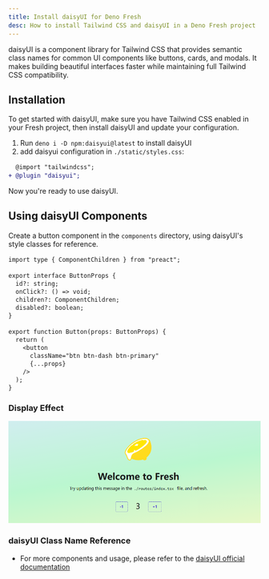 ```yaml
---
title: Install daisyUI for Deno Fresh
desc: How to install Tailwind CSS and daisyUI in a Deno Fresh project
---
```


daisyUI is a component library for Tailwind CSS that provides semantic class names for common UI components like buttons, cards, and modals. It makes building beautiful interfaces faster while maintaining full Tailwind CSS compatibility.

## Installation

To get started with daisyUI, make sure you have Tailwind CSS enabled in your Fresh project, then install daisyUI and update your configuration.

1. Run `deno i -D npm:daisyui@latest` to install daisyUI
2. add daisyui configuration in `./static/styles.css`:

```diff
  @import "tailwindcss";
+ @plugin "daisyui";
```

Now you're ready to use daisyUI.

## Using daisyUI Components

Create a button component in the `components` directory, using daisyUI's style
classes for reference.

```tsx components/Button.tsx
import type { ComponentChildren } from "preact";

export interface ButtonProps {
  id?: string;
  onClick?: () => void;
  children?: ComponentChildren;
  disabled?: boolean;
}

export function Button(props: ButtonProps) {
  return (
    <button
      className="btn btn-dash btn-primary"
      {...props}
    />
  );
}
```

### Display Effect

  ![DaisyUI Showcase](./www/static/docs/fresh-daisyui-showcase.png)

### daisyUI Class Name Reference

- For more components and usage, please refer to the
  [daisyUI official documentation](https://daisyui.com/)
